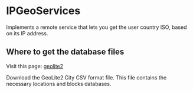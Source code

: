 # IPGeoServices

Implements a remote service that lets you get the user country ISO, based on 
its IP address.

## Where to get the database files

Visit this page:
[geolite2](http://dev.maxmind.com/geoip/geoip2/geolite2/)

Download the GeoLite2 City CSV format file. This file contains the necessary 
locations and blocks databases.

